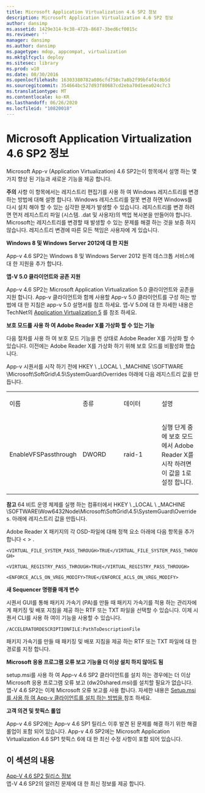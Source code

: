 ```yaml
---
title: Microsoft Application Virtualization 4.6 SP2 정보
description: Microsoft Application Virtualization 4.6 SP2 정보
author: dansimp
ms.assetid: 1429e314-9c38-472b-8687-3bed6cf0015c
ms.reviewer: ''
manager: dansimp
ms.author: dansimp
ms.pagetype: mdop, appcompat, virtualization
ms.mktglfcycl: deploy
ms.sitesec: library
ms.prod: w10
ms.date: 08/30/2016
ms.openlocfilehash: 16303380782a086cfd750c7a8b2f99bf4f4c8b5d
ms.sourcegitcommit: 354664bc527d93f80687cd2eba70d1eea024c7c3
ms.translationtype: MT
ms.contentlocale: ko-KR
ms.lasthandoff: 06/26/2020
ms.locfileid: "10820018"
---
```

# Microsoft Application Virtualization 4.6 SP2 정보


Microsoft App-v (Application Virtualization) 4.6 SP2는이 항목에서 설명 하는 몇 가지 향상 된 기능과 새로운 기능을 제공 합니다.

**주의**  사항 이 항목에서는 레지스트리 편집기를 사용 하 여 Windows 레지스트리를 변경 하는 방법에 대해 설명 합니다. Windows 레지스트리를 잘못 변경 하면 Windows를 다시 설치 해야 할 수 있는 심각한 문제가 발생할 수 있습니다. 레지스트리를 변경 하려면 먼저 레지스트리 파일 (시스템. .dat 및 사용자)의 백업 복사본을 만들어야 합니다. Microsoft는 레지스트리를 변경할 때 발생할 수 있는 문제를 해결 하는 것을 보증 하지 않습니다. 레지스트리 변경에 따른 모든 책임은 사용자에 게 있습니다.

 

**Windows 8 및 Windows Server 2012에 대 한 지원**

App-v 4.6 SP2는 Windows 8 및 Windows Server 2012 원격 데스크톱 서비스에 대 한 지원을 추가 합니다.

**앱-V 5.0 클라이언트와 공존 지원**

App-v 4.6 SP2는 Microsoft Application Virtualization 5.0 클라이언트와 공존을 지원 합니다. App-v 클라이언트와 함께 사용할 App-v 5.0 클라이언트를 구성 하는 방법에 대 한 지침은 app-v 5.0 설명서를 참조 하세요. 앱-V 5.0에 대 한 자세한 내용은 TechNet의 [Application Virtualization 5](https://go.microsoft.com/fwlink/?LinkId=267599) 를 참조 하세요.

**보호 모드를 사용 하 여 Adobe Reader X를 가상화 할 수 있는 기능**

다음 절차를 사용 하 여 보호 모드 기능을 켠 상태로 Adobe Reader X를 가상화 할 수 있습니다. 이전에는 Adobe Reader X를 가상화 하기 위해 보호 모드를 비활성화 했습니다.

App-v 시퀀서를 시작 하기 전에 HKEY \ _LOCAL \ _MACHINE \\SOFTWARE \\Microsoft\\SoftGrid\\4.5\\SystemGuard\\Overrides 아래에 다음 레지스트리 값을 만듭니다.

<table>
<colgroup>
<col width="25%" />
<col width="25%" />
<col width="25%" />
<col width="25%" />
</colgroup>
<tbody>
<tr class="odd">
<td align="left"><p>이름</p></td>
<td align="left"><p>종류</p></td>
<td align="left"><p>데이터</p></td>
<td align="left"><p>설명</p></td>
</tr>
<tr class="even">
<td align="left"><p>EnableVFSPassthrough</p></td>
<td align="left"><p>DWORD</p></td>
<td align="left"><p>raid-1</p></td>
<td align="left"><p><strong> </strong> 실행 단계 중에 보호 모드에서 Adobe Reader X를 시작 하려면이 값을 1로 설정 합니다.</p></td>
</tr>
</tbody>
</table>

 

**참고**  64 비트 운영 체제를 실행 하는 컴퓨터에서 HKEY \ _LOCAL \ _MACHINE \\SOFTWARE\\Wow6432Node\\Microsoft\\SoftGrid\\4.5\\SystemGuard\\Overrides. 아래에 레지스트리 값을 만듭니다.

 

Adobe Reader X 패키지의 각 OSD-파일에 대해 정책 요소 아래에 다음 항목을 추가 합니다 &lt; &gt; .

`<VIRTUAL_FILE_SYSTEM_PASS_THROUGH>TRUE</VIRTUAL_FILE_SYSTEM_PASS_THROUGH>`

`<VIRTUAL_REGISTRY_PASS_THROUGH>TRUE</VIRTUAL_REGISTRY_PASS_THROUGH>`

`<ENFORCE_ACLS_ON_VREG_MODIFY>TRUE</ENFORCE_ACLS_ON_VREG_MODIFY>`

**새 Sequencer 명령줄 매개 변수**

시퀀서 GUI를 통해 패키지 가속기 (PA)를 만들 때 패키지 가속기를 적용 하는 관리자에 게 패키징 및 배포 지침을 제공 하는 RTF 또는 TXT 파일을 선택할 수 있습니다. 이제 시퀀서 CLI를 사용 하 여이 기능을 사용할 수 있습니다.

`/ACCELERATORDESCRIPTIONFILE:PathToDescriptionFile`

패키지 가속기를 만들 때 패키징 및 배포 지침을 제공 하는 RTF 또는 TXT 파일에 대 한 경로를 지정 합니다.

**Microsoft 응용 프로그램 오류 보고 기능을 더 이상 설치 하지 않아도 됨**

setup.msi를 사용 하 여 App-v 4.6 SP2 클라이언트를 설치 하는 경우에는 더 이상 Microsoft 응용 프로그램 오류 보고 (dw20shared.msi)를 설치할 필요가 없습니다. 앱-V 4.6 SP2는 이제 Microsoft 오류 보고를 사용 합니다. 자세한 내용은 [Setup.msi를 사용 하 여 App-v 클라이언트를 설치 하는 방법을 ](https://go.microsoft.com/fwlink/?LinkId=267237)참조 하세요.

**고객 의견 및 핫픽스 롤업**

App-v 4.6 SP2에는 App-v 4.6 SP1 릴리스 이후 발견 된 문제를 해결 하기 위한 해결 롤업이 포함 되어 있습니다. App-v 4.6 SP2에는 Microsoft Application Virtualization 4.6 SP1 핫픽스 6에 대 한 최신 수정 사항이 포함 되어 있습니다.

## 이 섹션의 내용


<a href="" id="app-v-4-6-sp2-release-notes"></a>[App-V 4.6 SP2 릴리스 정보](https://go.microsoft.com/fwlink/?LinkId=267600)  
앱-V 4.6 SP2의 알려진 문제에 대 한 최신 정보를 제공 합니다.

 

 





